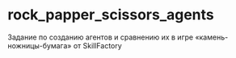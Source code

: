 # rock_papper_scissors_agents
Задание по созданию агентов и сравнению их в игре «камень-ножницы-бумага» от SkillFactory

